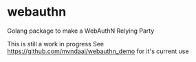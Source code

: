 # webauthn
Golang package to make a WebAuthN Relying Party

This is still a work in progress
See https://github.com/mvndaai/webauthn_demo for it's current use